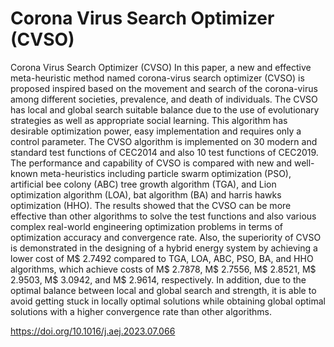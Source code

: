 # Corona Virus Search Optimizer (CVSO)
Corona Virus Search Optimizer (CVSO) 
In this paper, a new and effective meta-heuristic method named corona-virus search optimizer (CVSO) is proposed inspired based on the movement and search of the corona-virus among different societies, prevalence, and death of individuals. The CVSO has local and global search suitable balance due to the use of evolutionary strategies as well as appropriate social learning. This algorithm has desirable optimization power, easy implementation and requires only a control parameter. The CVSO algorithm is implemented on 30 modern and standard test functions of CEC2014 and also 10 test functions of CEC2019. The performance and capability of CVSO is compared with new and well-known meta-heuristics including particle swarm optimization (PSO), artificial bee colony (ABC) tree growth algorithm (TGA), and Lion optimization algorithm (LOA), bat algorithm (BA) and harris hawks optimization (HHO). The results showed that the CVSO can be more effective than other algorithms to solve the test functions and also various complex real-world engineering optimization problems in terms of optimization accuracy and convergence rate. Also, the superiority of CVSO is demonstrated in the designing of a hybrid energy system by achieving a lower cost of M$ 2.7492 compared to TGA, LOA, ABC, PSO, BA, and HHO algorithms, which achieve costs of M$ 2.7878, M$ 2.7556, M$ 2.8521, M$ 2.9503, M$ 3.0942, and M$ 2.9614, respectively. In addition, due to the optimal balance between local and global search and strength, it is able to avoid getting stuck in locally optimal solutions while obtaining global optimal solutions with a higher convergence rate than other algorithms.

https://doi.org/10.1016/j.aej.2023.07.066
